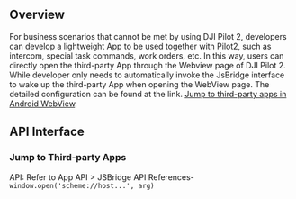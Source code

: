 ## Overview

For business scenarios that cannot be met by using DJI Pilot 2, developers can develop a lightweight App to be used together with Pilot2, such as intercom, special task commands, work orders, etc. In this way, users can directly open the third-party App through the Webview page of DJI Pilot 2. While developer only needs to automatically invoke the JsBridge interface to wake up the third-party App when opening the WebView page. The detailed configuration can be found at the link. [Jump to third-party apps in Android WebView](https://developer.aliyun.com/article/595078).



## API Interface

### Jump to Third-party Apps

API: Refer to App API > JSBridge API References-`window.open('scheme://host...', arg)`


